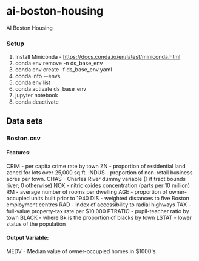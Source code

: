 # ai-boston-housing
AI Boston Housing

### Setup
1. Install Miniconda - https://docs.conda.io/en/latest/miniconda.html
2. conda env remove -n ds_base_env
3. conda env create -f ds_base_env.yaml
4. conda info --envs
5. conda env list
6. conda activate ds_base_env
7. jupyter notebook
8. conda deactivate


## Data sets

### Boston.csv
#### Features:
CRIM - per capita crime rate by town
ZN - proportion of residential land zoned for lots over 25,000 sq.ft.
INDUS - proportion of non-retail business acres per town.
CHAS - Charles River dummy variable (1 if tract bounds river; 0 otherwise)
NOX - nitric oxides concentration (parts per 10 million)
RM - average number of rooms per dwelling
AGE - proportion of owner-occupied units built prior to 1940
DIS - weighted distances to five Boston employment centres
RAD - index of accessibility to radial highways
TAX - full-value property-tax rate per $10,000
PTRATIO - pupil-teacher ratio by town
BLACK - where Bk is the proportion of blacks by town
LSTAT - lower status of the population
#### Output Variable:
MEDV - Median value of owner-occupied homes in $1000's
